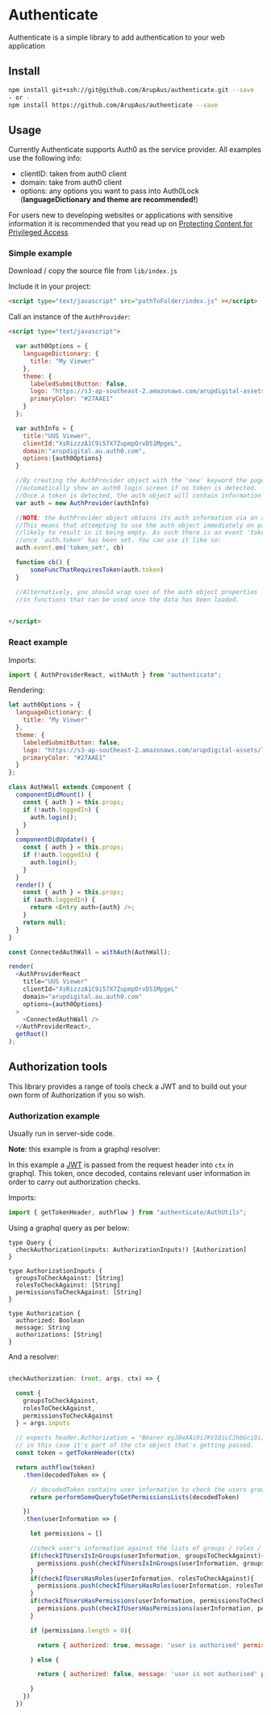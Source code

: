# Authenticate

Authenticate is a simple library to add authentication to your web application

## Install

```bash
npm install git+ssh://git@github.com/ArupAus/authenticate.git --save
- or -
npm install https://github.com/ArupAus/authenticate --save
```

## Usage

Currently Authenticate supports Auth0 as the service provider. All examples use the following info:

- clientID: taken from auth0 client
- domain: take from auth0 client
- options: any options you want to pass into Auth0Lock (**languageDictionary and theme are recommended!**)

For users new to developing websites or applications with sensitive information it is recommended that you read up on [Protecting Content for Privileged Access](./PROTECTINGCONTENT.md)

### **Simple** example

Download / copy the source file from `lib/index.js`

Include it in your project:

```html
<script type="text/javascript" src="pathToFolder/index.js" ></script>
```

Call an instance of the `AuthProvider`:

```html
<script type="text/javascript">

  var auth0Options = {
    languageDictionary: {
      title: "My Viewer"
    },
    theme: {
      labeledSubmitButton: false,
      logo: "https://s3-ap-southeast-2.amazonaws.com/arupdigital-assets/logo.png",
      primaryColor: "#27AAE1"
    }
  };

  var authInfo = {
    title:"UUS Viewer",
    clientId:"XsRizzzA1C9i57X7ZupmpOrvD51MpgeL",
    domain:"arupdigital.au.auth0.com",
    options:{auth0Options}
  }

  //By creating the AuthProvider object with the 'new' keyword the page will
  //automatically show an auth0 login screen if no token is detected.
  //Once a token is detected, the auth object will contain information such as the token.
  var auth = new AuthProvider(authInfo)

  //NOTE: the AuthProvider object obtains its auth information via an asynchronous process.
  //This means that attempting to use the auth object immediately on page load is
  //likely to result in it being empty. As such there is an event 'token_set' that is emitted
  //once 'auth.token' has been set. You can use it like so:
  auth.event.on('token_set', cb)

  function cb() {
      someFuncThatRequiresToken(auth.token)
  }

  //Alternatively, you should wrap uses of the auth object properties
  //in functions that can be used once the data has been loaded.
  

</script>
```

### **React** example

Imports:

```js
import { AuthProviderReact, withAuth } from "authenticate";
```

Rendering:

```js
let auth0Options = {
  languageDictionary: {
    title: "My Viewer"
  },
  theme: {
    labeledSubmitButton: false,
    logo: "https://s3-ap-southeast-2.amazonaws.com/arupdigital-assets/logo.png",
    primaryColor: "#27AAE1"
  }
};

class AuthWall extends Component {
  componentDidMount() {
    const { auth } = this.props;
    if (!auth.loggedIn) {
      auth.login();
    }
  }
  componentDidUpdate() {
    const { auth } = this.props;
    if (!auth.loggedIn) {
      auth.login();
    }
  }
  render() {
    const { auth } = this.props;
    if (auth.loggedIn) {
      return <Entry auth={auth} />;
    }
    return null;
  }
}

const ConnectedAuthWall = withAuth(AuthWall);

render(
  <AuthProviderReact
    title="UUS Viewer"
    clientId="XsRizzzA1C9i57X7ZupmpOrvD51MpgeL"
    domain="arupdigital.au.auth0.com"
    options={auth0Options}
  >
    <ConnectedAuthWall />
  </AuthProviderReact>,
  getRoot()
);
```

## Authorization tools

This library provides a range of tools check a JWT and to build out your own form of Authorization if you so wish.

### **Authorization** example

Usually run in server-side code.

**Note**: this example is from a graphql resolver:

In this example a [JWT](https://jwt.io/) is passed from the request header into `ctx` in graphql. This token, once decoded, contains relevant user information in order to carry out authorization checks.

Imports:

```js
import { getTokenHeader, authflow } from "authenticate/AuthUtils";
```

Using a graphql query as per below:

```
type Query {
  checkAuthorization(inputs: AuthorizationInputs!) [Authorization]
}

type AuthorizationInputs {
  groupsToCheckAgainst: [String]
  rolesToCheckAgainst: [String]
  permissionsToCheckAgainst: [String]
}

type Authorization {
  authorized: Boolean
  message: String
  authorizations: [String]
}
```

And a resolver:

```js

checkAuthorization: (root, args, ctx) => {

  const {
    groupsToCheckAgainst,
    rolesToCheckAgainst,
    permissionsToCheckAgainst
  } = args.inputs

  // expects header.Authorization = "Bearer eyJ0eXAiOiJKV1QiLCJhbGciOiJSUzI1NiIs...."
  // in this case it's part of the ctx object that's getting passed.
  const token = getTokenHeader(ctx)

  return authflow(token)
    .then(decodedToken => {

      // decodedToken contains user information to check the users groups / roles / permissions
      return performSomeQueryToGetPermissionsLists(decodedToken)

    })
    .then(userInformation => {

      let permissions = []

      //check user's information against the lists of groups / roles / permissions passed in from Query
      if(checkIfUsersIsInGroups(userInformation, groupsToCheckAgainst){
        permissions.push(checkIfUsersIsInGroups(userInformation, groupsToCheckAgainst))
      }
      if(checkIfUsersHasRoles(userInformation, rolesToCheckAgainst){
        permissions.push(checkIfUsersHasRoles(userInformation, rolesToCheckAgainst))
      }
      if(checkIfUsersHasPermissions(userInformation, permissionsToCheckAgainst){
        permissions.push(checkIfUsersHasPermissions(userInformation, permissionsToCheckAgainst))
      }

      if (permissions.length > 0){

        return { authorized: true, message: 'user is authorised' permissions: permissions}

      } else {

        return { authorized: false, message: 'user is not authorised' permissions: permissions}

      }
    })
  })

```
